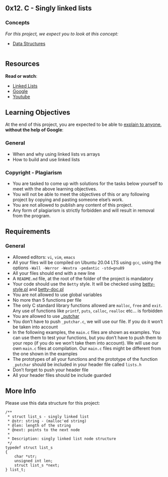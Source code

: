 <html lang="en">
<head>
	<meta charset="utf-8">
	<meta http-equiv="X-UA-Compatible" content="IE=edge">
	<meta name="viewport" content="width=device-width, initial-scale=1">
	<!-- The above 3 meta tags *must* come first in the head; any other head content must come *after* these tags -->
	<meta name="description" content="">
	<meta name="google" content="notranslate">
	<script async="" src="https://www.googletagmanager.com/gtm.js?id=GTM-N4C8MF2"></script>
	<script>
		window.dataLayer = window.dataLayer || [];
		dataLayer.push({ "userId": 488834, "visitorType": "student", "batch": { "id": 99, "fullNameWithC": "AFR-0623 (C#17)", "schoolLocation": { "id": 1, "name": "ALX Africa" } }, "curriculum": { "id": 1, "name": "SE Foundations" } });
		window.gtm_user_custom_event = function (name, options) {
			if (typeof name === 'undefined') {
				return;
			}
			window.dataLayer.push({
				customEventOptions: typeof options !== 'undefined' ? options : {},
				event: name,
			});
		}
	</script>
	<!-- Google Tag Manager -->
	<script>(function (w, d, s, l, i) {
				w[l] = w[l] || []; w[l].push({
					'gtm.start':
						new Date().getTime(), event: 'gtm.js'
				}); var f = d.getElementsByTagName(s)[0],
					j = d.createElement(s), dl = l != 'dataLayer' ? '&l=' + l : ''; j.async = true; j.src =
						'https://www.googletagmanager.com/gtm.js?id=' + i + dl; f.parentNode.insertBefore(j, f);
			})(window, document, 'script', 'dataLayer', 'GTM-N4C8MF2');</script>
	<!-- End Google Tag Manager -->
	<title>Project: 0x12. C - Singly linked lists | ALX Africa Intranet</title>
	<link rel="stylesheet" href="https://use.typekit.net/xgz4ilr.css">
	<link rel="stylesheet" media="all"
		href="/assets/application_alx-e1aa485258dfce25ad8fa691368792000eb8217d3990ef9e64e9b1a8a1ef761b.css">
	<script src="https://www.gstatic.com/charts/loader.js"></script>
	<script src="/assets/application-54114f22a70e5f69761998e8ac495fbe3bc128fecc9e13aa1cea5d1b8aa37b6d.js"></script>
	<link rel="shortcut icon" type="image/x-icon" href="/favicon_alx.ico">
	<meta name="csrf-param" content="authenticity_token">
	<meta name="csrf-token"
		content="pO654fo2i4ODiI0BiOFLufksY6iYUpejuur1-XZfuyJLz3RWSjClLVXOEzmGKIDlfgx6pao5YYv2WDJbjaMo2w">
	<link rel="apple-touch-icon" href="/apple-touch-icon_alx.png">
	<!-- HTML5 shim and Respond.js for IE8 support of HTML5 elements and media queries -->
	<!--[if lt IE 9]>
        <script src="https://oss.maxcdn.com/html5shiv/3.7.2/html5shiv.min.js"></script>
        <script src="https://oss.maxcdn.com/respond/1.4.2/respond.min.js"></script>
      <![endif]-->
	<!-- Store user timezone -->
	<script>
		Cookies.set('timezone', (new Date()).getTimezoneOffset() / -60.0);
	</script>
	<!-- intro.js for interactive onboarding -->
	<!-- React -->
	<script src="/packs/js/application-65fbaa64604540bfd91e.js"></script>
	<link rel="stylesheet" media="screen" href="/packs/css/application-87456da7.css">
</head>
<body class="signed_in env_production notranslate" translate="no" data-theme-suffix="_alx">
	<main>
		<article class="">
			<div class="project row">
				<div class="col-xs-12 col-md-10 col-lg-8 contains-images">
					<h1 class="gap">0x12. C - Singly linked lists</h1>
					<div data-react-class="tags/Tags"
						data-react-props="{&quot;tags&quot;:[{&quot;id&quot;:7,&quot;value&quot;:&quot;C&quot;,&quot;author_id&quot;:null,&quot;created_at&quot;:&quot;2022-06-16T01:59:38.000Z&quot;,&quot;updated_at&quot;:&quot;2022-06-16T01:59:38.000Z&quot;},{&quot;id&quot;:17,&quot;value&quot;:&quot;Algorithm&quot;,&quot;author_id&quot;:null,&quot;created_at&quot;:&quot;2022-06-16T01:59:38.000Z&quot;,&quot;updated_at&quot;:&quot;2022-06-16T01:59:38.000Z&quot;},{&quot;id&quot;:18,&quot;value&quot;:&quot;Data structure&quot;,&quot;author_id&quot;:null,&quot;created_at&quot;:&quot;2022-06-16T01:59:38.000Z&quot;,&quot;updated_at&quot;:&quot;2022-06-16T01:59:38.000Z&quot;}]}"
						data-react-cache-id="tags/Tags-0"></div>
					<div data-react-class="projects/ProjectMetadata"
						data-react-props="{&quot;metadata&quot;:{&quot;author&quot;:&quot;Julien Barbier&quot;,&quot;weight&quot;:1,&quot;correction&quot;:{&quot;released&quot;:true,&quot;auto_correction_available_at&quot;:&quot;2023-08-24T12:00:00.000+03:00&quot;,&quot;requires_auto_correction&quot;:true,&quot;requires_manual_correction&quot;:false},&quot;bpi&quot;:{&quot;current&quot;:true,&quot;started&quot;:false,&quot;in_second_deadline&quot;:false,&quot;starts_at&quot;:&quot;2023-08-24T06:00:00.000+03:00&quot;,&quot;ends_at&quot;:&quot;2023-08-25T06:00:00.000+03:00&quot;,&quot;second_deadline_at&quot;:&quot;2023-08-26T06:00:00.000+03:00&quot;}}}"
						data-react-cache-id="projects/ProjectMetadata-0"></div>
					<div id="project_id" style="display: none" data-project-id="229"></div>
					<div class="panel panel-default">
						<div class="panel-heading">
							<h3 class="panel-title">Concepts</h3>
						</div>
						<div class="panel-body">
							<p>
								<em>For this project, we expect you to look at this concept:</em>
							</p>
							<ul>
								<li>
									<a href="/concepts/120">Data Structures</a>
								</li>
							</ul>
						</div>
					</div>
					<div class="panel panel-default" id="project-description">
						<div class="panel-body">
							<p><img src="https://s3.amazonaws.com/intranet-projects-files/holbertonschool-low_level_programming/229/giphy-3.gif"
									alt="" loading="lazy" style=""></p>
							<h2>Resources</h2>
							<p><strong>Read or watch</strong>:</p>
							<ul>
								<li><a href="/rltoken/joxg32-tt4lUh8Afgst8tA" title="Linked Lists"
										target="_blank">Linked Lists</a> </li>
								<li><a href="/rltoken/USaZbNdfcuIFII-K2YPsKQ" title="Google" target="_blank">Google</a>
								</li>
								<li><a href="/rltoken/epKUCIcoA6XaN1T3Vtr_9w" title="Youtube"
										target="_blank">Youtube</a> </li>
							</ul>
							<h2>Learning Objectives</h2>
							<p>At the end of this project, you are expected to be able to <a
									href="/rltoken/xtUoOGrH_fQu_r19q1Tivw" title="explain to anyone"
									target="_blank">explain to anyone</a>, <strong>without the help of Google</strong>:
							</p>
							<h3>General</h3>
							<ul>
								<li>When and why using linked lists vs arrays</li>
								<li>How to build and use linked lists</li>
							</ul>
							<h3>Copyright - Plagiarism</h3>
							<ul>
								<li>You are tasked to come up with solutions for the tasks below yourself to meet with
									the above learning objectives.</li>
								<li>You will not be able to meet the objectives of this or any following project by
									copying and pasting someone else’s work. </li>
								<li>You are not allowed to publish any content of this project.</li>
								<li>Any form of plagiarism is strictly forbidden and will result in removal from the
									program.</li>
							</ul>
							<h2>Requirements</h2>
							<h3>General</h3>
							<ul>
								<li>Allowed editors: <code>vi</code>, <code>vim</code>, <code>emacs</code></li>
								<li>All your files will be compiled on Ubuntu 20.04 LTS using <code>gcc</code>, using
									the options <code>-Wall -Werror -Wextra -pedantic -std=gnu89</code></li>
								<li>All your files should end with a new line</li>
								<li>A <code>README.md</code> file, at the root of the folder of the project is mandatory
								</li>
								<li>Your code should use the <code>Betty</code> style. It will be checked using <a
										href="https://github.com/alx-tools/Betty/blob/master/betty-style.pl"
										title="betty-style.pl" target="_blank">betty-style.pl</a> and <a
										href="https://github.com/alx-tools/Betty/blob/master/betty-doc.pl"
										title="betty-doc.pl" target="_blank">betty-doc.pl</a></li>
								<li>You are not allowed to use global variables</li>
								<li>No more than 5 functions per file</li>
								<li>The only C standard library functions allowed are <code>malloc</code>,
									<code>free</code> and <code>exit</code>. Any use of functions like
									<code>printf</code>, <code>puts</code>, <code>calloc</code>, <code>realloc</code>
									etc… is forbidden
								</li>
								<li>You are allowed to use <a
										href="https://github.com/alx-tools/_putchar.c/blob/master/_putchar.c"
										title="_putchar" target="_blank">_putchar</a></li>
								<li>You don’t have to push <code>_putchar.c</code>, we will use our file. If you do it
									won’t be taken into account</li>
								<li>In the following examples, the <code>main.c</code> files are shown as examples. You
									can use them to test your functions, but you don’t have to push them to your repo
									(if you do we won’t take them into account). We will use our own <code>main.c</code>
									files at compilation. Our <code>main.c</code> files might be different from the one
									shown in the examples</li>
								<li>The prototypes of all your functions and the prototype of the function
									<code>_putchar</code> should be included in your header file called
									<code>lists.h</code>
								</li>
								<li>Don’t forget to push your header file</li>
								<li>All your header files should be include guarded</li>
							</ul>
							<h2>More Info</h2>
							<p>Please use this data structure for this project:</p>
							<pre><code>/**
 * struct list_s - singly linked list
 * @str: string - (malloc'ed string)
 * @len: length of the string
 * @next: points to the next node
 *
 * Description: singly linked list node structure
 */
typedef struct list_s
{
    char *str;
    unsigned int len;
    struct list_s *next;
} list_t;
</code></pre>
						</div>
					</div>
				</div>
			</div>
		</article>
	</main>
</body>
</html>
